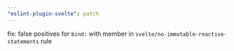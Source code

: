 ```yaml
---
"eslint-plugin-svelte": patch
---
```


fix: false positives for `bind:` with member in `svelte/no-immutable-reactive-statements` rule
